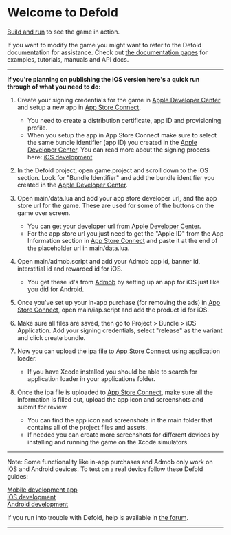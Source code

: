 # Welcome to Defold

[Build and run](defold://build) to see the game in action.

If you want to modify the game you might want to refer to the Defold documentation for assistance. Check out [the documentation pages](https://defold.com/learn) for examples, tutorials, manuals and API docs.

---

**If you're planning on publishing the iOS version here's a quick run through of what you need to do:**

1. Create your signing credentials for the game in [Apple Developer Center](https://developer.apple.com/account) and setup a new app in [App Store Connect](https://appstoreconnect.apple.com).  
    - You need to create a distribution certificate, app ID and provisioning profile.
    - When you setup the app in App Store Connect make sure to select the same bundle identifier (app ID) you created in the [Apple Developer Center](https://developer.apple.com/account). You can read more about the signing process here: [iOS development](https://www.defold.com/manuals/ios/)

2. In the Defold project, open game.project and scroll down to the iOS section. Look for "Bundle Identifier" and add the bundle identifier you created in the [Apple Developer Center](https://developer.apple.com/account).

3. Open main/data.lua and add your app store developer url, and the app store url for the game. These are used for some of the buttons on the game over screen.
    - You can get your developer url from [Apple Developer Center](https://developer.apple.com/account).
    - For the app store url you just need to get the "Apple ID" from the App Information section in [App Store Connect](https://appstoreconnect.apple.com) and paste it at the end of the placeholder url in main/data.lua.

4. Open main/admob.script and add your Admob app id, banner id, interstitial id and rewarded id for iOS.
    - You get these id's from [Admob](https://admob.google.com) by setting up an app for iOS just like you did for Android.

5. Once you've set up your in-app purchase (for removing the ads) in [App Store Connect](https://appstoreconnect.apple.com), open main/iap.script and add the product id for iOS.

6. Make sure all files are saved, then go to Project > Bundle > iOS Application. Add your signing credentials, select "release" as the variant and click create bundle.

7. Now you can upload the ipa file to [App Store Connect](https://appstoreconnect.apple.com) using application loader.
    - If you have Xcode installed you should be able to search for application loader in your applications folder.

8. Once the ipa file is uploaded to [App Store Connect](https://appstoreconnect.apple.com), make sure all the information is filled out, upload the app icon and screenshots and submit for review.
    - You can find the app icon and screenshots in the main folder that contains all of the project files and assets.
    - If needed you can create more screenshots for different devices by installing and running the game on the Xcode simulators.

---

Note: Some functionality like in-app purchases and Admob only work on iOS and Android devices. To test on a real device follow these Defold guides:  

[Mobile development app](https://www.defold.com/manuals/dev-app/)  
[iOS development](https://www.defold.com/manuals/ios/)   
[Android development](https://www.defold.com/manuals/android/)

If you run into trouble with Defold, help is available in [the forum](https://forum.defold.com).

---
